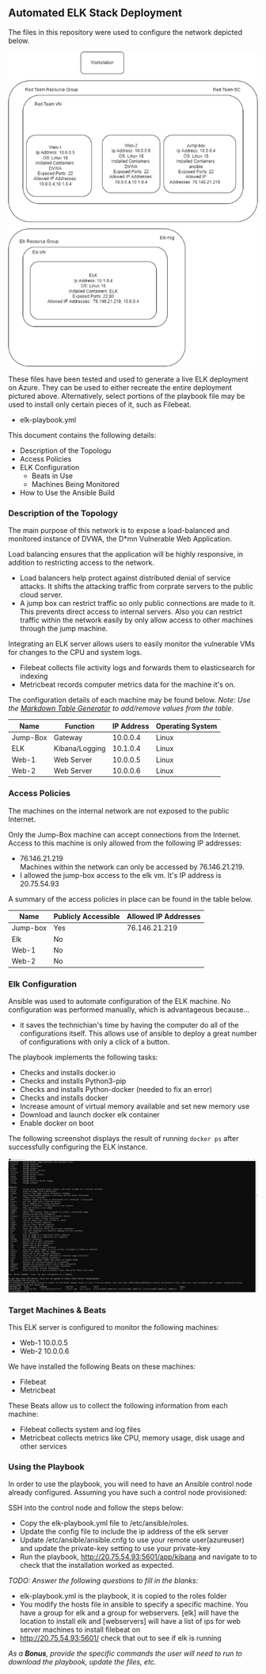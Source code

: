 ## Automated ELK Stack Deployment

The files in this repository were used to configure the network depicted below.

![TODO: Update the path with the name of your diagram](Images/network-picture2.png)

These files have been tested and used to generate a live ELK deployment on Azure. They can be used to either recreate the entire deployment pictured above. Alternatively, select portions of the playbook file may be used to install only certain pieces of it, such as Filebeat.

  - elk-playbook.yml

This document contains the following details:
- Description of the Topologu
- Access Policies
- ELK Configuration
  - Beats in Use
  - Machines Being Monitored
- How to Use the Ansible Build


### Description of the Topology

The main purpose of this network is to expose a load-balanced and monitored instance of DVWA, the D*mn Vulnerable Web Application.

Load balancing ensures that the application will be highly responsive, in addition to restricting access to the network.
- Load balancers help protect against distributed denial of service attacks. It shifts the attacking traffic from corprate servers to the public cloud server. 
- A jump box can restrict traffic so only public connections are made to it. This prevents direct access to internal servers. Also you can restrict traffic within the network easily by only allow access to other machines through the jump machine. 

Integrating an ELK server allows users to easily monitor the vulnerable VMs for changes to the CPU and system logs.
- Filebeat collects file activity logs and forwards them to elasticsearch for indexing
- Metricbeat records computer metrics data for the machine it's on. 

The configuration details of each machine may be found below.
_Note: Use the [Markdown Table Generator](http://www.tablesgenerator.com/markdown_tables) to add/remove values from the table_.

| Name     | Function       | IP Address | Operating System |
|----------|----------------|------------|------------------|
| Jump-Box | Gateway        | 10.0.0.4   | Linux            |
| ELK      | Kibana/Logging | 10.1.0.4   | Linux            |
| Web-1    | Web Server     | 10.0.0.5   | Linux            |
| Web-2    | Web Server     | 10.0.0.6   | Linux            |

### Access Policies

The machines on the internal network are not exposed to the public Internet. 

Only the Jump-Box machine can accept connections from the Internet. Access to this machine is only allowed from the following IP addresses:
- 76.146.21.219  
Machines within the network can only be accessed by 76.146.21.219.
- I allowed the jump-box access to the elk vm. It's IP address is 20.75.54.93

A summary of the access policies in place can be found in the table below.

| Name     | Publicly Accessible | Allowed IP Addresses |
|----------|---------------------|----------------------|
| Jump-box | Yes                 | 76.146.21.219        |
| Elk      | No                  |                      |
| Web-1    | No                  |                      |
| Web-2    | No                  |                      |

### Elk Configuration

Ansible was used to automate configuration of the ELK machine. No configuration was performed manually, which is advantageous because...
- it saves the technichian's time by having the computer do all of the configurations itself. This allows use of ansible to deploy a great number of configurations with only a click of a button. 

The playbook implements the following tasks:
- Checks and installs docker.io
- Checks and installs Python3-pip
- Checks and installs Python-docker (needed to fix an error)
- Checks and installs docker
- Increase amount of virtual memory available and set new memory use
- Download and launch docker elk container
- Enable docker on boot

The following screenshot displays the result of running `docker ps` after successfully configuring the ELK instance.

![TODO: Update the path with the name of your screenshot of docker ps output](Images/docker-elk-docker-ps.png)

### Target Machines & Beats
This ELK server is configured to monitor the following machines:
- Web-1 10.0.0.5
- Web-2 10.0.0.6

We have installed the following Beats on these machines:
- Filebeat
- Metricbeat 

These Beats allow us to collect the following information from each machine:
- Filebeat collects system and log files
- Metricbeat collects metrics like CPU, memory usage, disk usage and other services

### Using the Playbook
In order to use the playbook, you will need to have an Ansible control node already configured. Assuming you have such a control node provisioned: 

SSH into the control node and follow the steps below:
- Copy the elk-playbook.yml file to /etc/ansible/roles.
- Update the config file to include the ip address of the elk server
- Update /etc/ansible/ansible.cnfg to use your remote user(azureuser) and update the private-key setting to use your private-key
- Run the playbook, http://20.75.54.93:5601/app/kibana and navigate to  to check that the installation worked as expected.

_TODO: Answer the following questions to fill in the blanks:_
- elk-playbook.yml is the playbook, it is copied to the roles folder
- You modify the hosts file in ansible to specify a specific machine. You have a group for elk and a group for webservers. [elk] will have the location to install elk and [webservers] will have a list of ips for web server machines to install filebeat on
- http://20.75.54.93:5601/ check that out to see if elk is running

_As a **Bonus**, provide the specific commands the user will need to run to download the playbook, update the files, etc._
